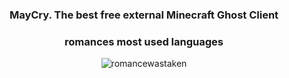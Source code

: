 <h3 align="center">MayCry. The best free external Minecraft Ghost Client</h3>
<h3 align="center">romances most used languages</h3>
<p align="center"><img align="center" src="https://github-readme-stats.vercel.app/api/top-langs?username=romancewastaken&show_icons=true&theme=dark&locale=en&layout=compact" alt="romancewastaken"/></p>
   <!--<p align="center">
  <img src="https://discord.c99.nl/widget/theme-2/975435574150316093.png"/>-->
</p>
</p>
